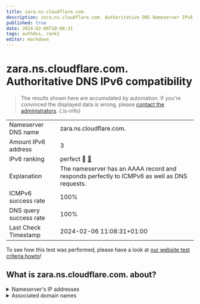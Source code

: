 ```yaml
---
title: zara.ns.cloudflare.com.
description: zara.ns.cloudflare.com. Authoritative DNS Nameserver IPv6 compatibility
published: true
date: 2024-02-06T10:08:31
tags: authdns, rank1
editor: markdown
---
```


# zara.ns.cloudflare.com. Authoritative DNS IPv6 compatibility

> The results shown here are accumulated by automation. If you're convinced the displayed data is wrong, please [contact the administrators](/howto/chat). 
{.is-info}




|   |   |
| - | - |
| Nameserver DNS name | zara.ns.cloudflare.com.
| Amount IPv6 address | 3
| IPv6 ranking | perfect :1st_place_medal: [🔗](/howto/ranking) |
| Explanation | The nameserver has an AAAA record and responds perfectly to ICMPv6 as well as DNS requests. |
| ICMPv6 success rate | 100%|
| DNS query success rate | 100% |
| Last Check Timestamp | 2024-02-06 11:08:31+01:00 |

To see how this test was performed, please have a look at [our website test criteria howto](/howto/testcriteria/authdns)!


## What is zara.ns.cloudflare.com. about?




<details>
<summary>Nameserver's IP addresses</summary>

2606:4700:50::adf5:3a94

2803:f800:50::6ca2:c094

2a06:98c1:50::ac40:2094

</details>



<details>
<summary>Associated domain names</summary>

www.crunchyroll.com

</details>
